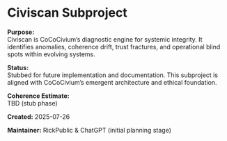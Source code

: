 <!-- Filename: README_civiscan.md -->
# Civiscan Subproject

**Purpose:**  
Civiscan is CoCoCivium’s diagnostic engine for systemic integrity. It identifies anomalies, coherence drift, trust fractures, and operational blind spots within evolving systems.

**Status:**  
Stubbed for future implementation and documentation. This subproject is aligned with CoCoCivium’s emergent architecture and ethical foundation.

**Coherence Estimate:**  
TBD (stub phase)

**Created:** 2025-07-26

**Maintainer:** RickPublic & ChatGPT (initial planning stage)

